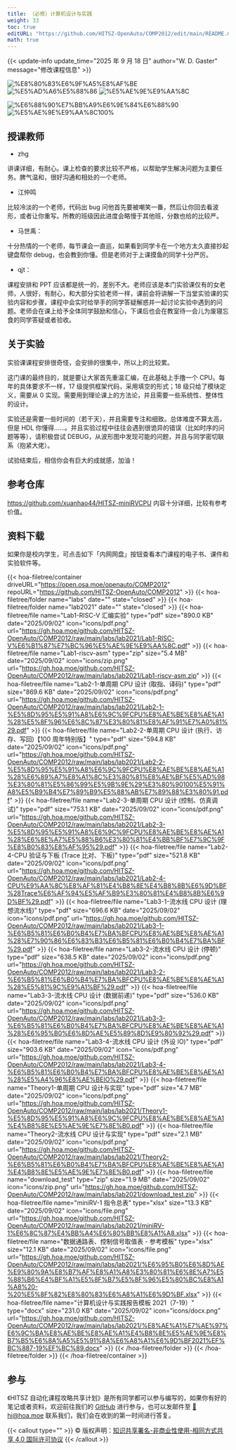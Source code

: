 ```yaml
---
title: （必修）计算机设计与实践
weight: 33
toc: true
editURL: "https://github.com/HITSZ-OpenAuto/COMP2012/edit/main/README.md"
math: true
---
```


{{< update-info update_time="2025 年 9 月 18 日" author="W. D. Gaster" message="修改课程信息" >}}

<div class="hoa-badge">

![%E8%80%83%E6%9F%A5%E8%AF%BE](https://img.shields.io/badge/%E8%80%83%E6%9F%A5%E8%AF%BE-green)
![%E5%AD%A6%E5%88%86](https://img.shields.io/badge/%E5%AD%A6%E5%88%86-3-moccasin)
![%E5%AE%9E%E9%AA%8C](https://img.shields.io/badge/%E5%AE%9E%E9%AA%8C-purple)

![%E6%88%90%E7%BB%A9%E6%9E%84%E6%88%90](https://img.shields.io/badge/%E6%88%90%E7%BB%A9%E6%9E%84%E6%88%90-gold)
![%E5%AE%9E%E9%AA%8C100%](https://img.shields.io/badge/%E5%AE%9E%E9%AA%8C-100%25-wheat)

</div>

## 授课教师

- zhg

讲课详细，有耐心。课上检查的要求比较不严格，以帮助学生解决问题为主要任务。脾气温和，很好沟通和相处的一个老师。

- 江仲鸣

比较冷淡的一个老师，代码出 bug 问他首先要被嘲笑一番，然后让你回去看波形，或者让你重写。所教的班级因此进度会略慢于其他班，分数也给的比较严。

- 马世禹：

十分热情的一个老师，每节课会一直巡，如果看到同学卡在一个地方太久直接抄起键盘帮你 debug，也会教到你懂。但是老师对于上课摸鱼的同学十分严厉。

- qjt：

课程安排和 PPT 应该都是统一的，差别不大。老师应该是本门实验课仅有的女老师，人很好，有耐心，和大部分实验老师一样，课前会将讲解一下当堂实验课的实验内容和步骤，课程中会实时给举手的同学答疑解惑并一起讨论实验中遇到的问题。老师会在课上给予全体同学鼓励和信心，下课后也会在教室待一会儿为废寝忘食的同学答疑或者验收。

## 关于实验

实验课课程安排很奇怪，会安排的很集中，所以上的比较累。

这门课的最终目的，就是要让大家首先重温汇编，在此基础上手撸一个 CPU。每年的具体要求不一样，17 级提供框架代码，采用填空的形式；18 级只给了模块定义，需要从 0 实现。需要用到理论课上的方法论，并且需要一些系统性、整体性的设计。

实验还是需要一些时间的（若干天），并且需要专注和细致。总体难度不算太高，但是 HDL 你懂得……。并且实验过程中往往会遇到很诡异的错误（比如时序的问题等等），请积极尝试 DEBUG，从波形图中发现可能的问题，并且与同学密切联系（抱紧大佬）。

试验结束后，相信你会有巨大的成就感，加油！

## 参考仓库

https://github.com/xuanhao44/HITSZ-miniRVCPU 内容十分详细，比较有参考价值。

## 资料下载

如果你是校内学生，可点击如下「内网网盘」按钮查看本门课程的电子书、课件和实验软件等。

{{< hoa-filetree/container driveURL="https://open.osa.moe/openauto/COMP2012" repoURL="https://github.com/HITSZ-OpenAuto/COMP2012" >}}
{{< hoa-filetree/folder name="labs" date="" state="closed" >}}
{{< hoa-filetree/folder name="lab2021" date="" state="closed" >}}
{{< hoa-filetree/file name="Lab1-RISC-V 汇编实验" type="pdf" size="890.0 KB" date="2025/09/02" icon="icons/pdf.png" url="https://gh.hoa.moe/github.com/HITSZ-OpenAuto/COMP2012/raw/main/labs/lab2021/Lab1-RISC-V%E6%B1%87%E7%BC%96%E5%AE%9E%E9%AA%8C.pdf" >}}
{{< hoa-filetree/file name="Lab1-riscv-asm" type="zip" size="5.4 MB" date="2025/09/02" icon="icons/zip.png" url="https://gh.hoa.moe/github.com/HITSZ-OpenAuto/COMP2012/raw/main/labs/lab2021/Lab1-riscv-asm.zip" >}}
{{< hoa-filetree/file name="Lab2-1-单周期 CPU 设计 (取指、译码)" type="pdf" size="869.6 KB" date="2025/09/02" icon="icons/pdf.png" url="https://gh.hoa.moe/github.com/HITSZ-OpenAuto/COMP2012/raw/main/labs/lab2021/Lab2-1-%E5%8D%95%E5%91%A8%E6%9C%9FCPU%E8%AE%BE%E8%AE%A1%28%E5%8F%96%E6%8C%87%E3%80%81%E8%AF%91%E7%A0%81%29.pdf" >}}
{{< hoa-filetree/file name="Lab2-2-单周期 CPU 设计 (执行、访存、写回)【100 周年特别版】" type="pdf" size="594.8 KB" date="2025/09/02" icon="icons/pdf.png" url="https://gh.hoa.moe/github.com/HITSZ-OpenAuto/COMP2012/raw/main/labs/lab2021/Lab2-2-%E5%8D%95%E5%91%A8%E6%9C%9FCPU%E8%AE%BE%E8%AE%A1%28%E6%89%A7%E8%A1%8C%E3%80%81%E8%AE%BF%E5%AD%98%E3%80%81%E5%86%99%E5%9B%9E%29%E3%80%90100%E5%91%A8%E5%B9%B4%E7%89%B9%E5%88%AB%E7%89%88%E3%80%91.pdf" >}}
{{< hoa-filetree/file name="Lab2-3-单周期 CPU 设计 (控制、仿真调试)" type="pdf" size="753.1 KB" date="2025/09/02" icon="icons/pdf.png" url="https://gh.hoa.moe/github.com/HITSZ-OpenAuto/COMP2012/raw/main/labs/lab2021/Lab2-3-%E5%8D%95%E5%91%A8%E6%9C%9FCPU%E8%AE%BE%E8%AE%A1%28%E6%8E%A7%E5%88%B6%E3%80%81%E4%BB%BF%E7%9C%9F%E8%B0%83%E8%AF%95%29.pdf" >}}
{{< hoa-filetree/file name="Lab2-4-CPU 验证与下板 (Trace 比对、下板)" type="pdf" size="521.8 KB" date="2025/09/02" icon="icons/pdf.png" url="https://gh.hoa.moe/github.com/HITSZ-OpenAuto/COMP2012/raw/main/labs/lab2021/Lab2-4-CPU%E9%AA%8C%E8%AF%81%E4%B8%8E%E4%B8%8B%E6%9D%BF%28Trace%E6%AF%94%E5%AF%B9%E3%80%81%E4%B8%8B%E6%9D%BF%29.pdf" >}}
{{< hoa-filetree/file name="Lab3-1-流水线 CPU 设计 (理想流水线)" type="pdf" size="696.6 KB" date="2025/09/02" icon="icons/pdf.png" url="https://gh.hoa.moe/github.com/HITSZ-OpenAuto/COMP2012/raw/main/labs/lab2021/Lab3-1-%E6%B5%81%E6%B0%B4%E7%BA%BFCPU%E8%AE%BE%E8%AE%A1%28%E7%90%86%E6%83%B3%E6%B5%81%E6%B0%B4%E7%BA%BF%29.pdf" >}}
{{< hoa-filetree/file name="Lab3-2-流水线 CPU 设计 (停顿)" type="pdf" size="638.5 KB" date="2025/09/02" icon="icons/pdf.png" url="https://gh.hoa.moe/github.com/HITSZ-OpenAuto/COMP2012/raw/main/labs/lab2021/Lab3-2-%E6%B5%81%E6%B0%B4%E7%BA%BFCPU%E8%AE%BE%E8%AE%A1%28%E5%81%9C%E9%A1%BF%29.pdf" >}}
{{< hoa-filetree/file name="Lab3-3-流水线 CPU 设计 (数据前递)" type="pdf" size="536.0 KB" date="2025/09/02" icon="icons/pdf.png" url="https://gh.hoa.moe/github.com/HITSZ-OpenAuto/COMP2012/raw/main/labs/lab2021/Lab3-3-%E6%B5%81%E6%B0%B4%E7%BA%BFCPU%E8%AE%BE%E8%AE%A1%28%E6%95%B0%E6%8D%AE%E5%89%8D%E9%80%92%29.pdf" >}}
{{< hoa-filetree/file name="Lab3-4-流水线 CPU 设计 (外设 IO)" type="pdf" size="903.6 KB" date="2025/09/02" icon="icons/pdf.png" url="https://gh.hoa.moe/github.com/HITSZ-OpenAuto/COMP2012/raw/main/labs/lab2021/Lab3-4-%E6%B5%81%E6%B0%B4%E7%BA%BFCPU%E8%AE%BE%E8%AE%A1%28%E5%A4%96%E8%AE%BEIO%29.pdf" >}}
{{< hoa-filetree/file name="Theory1-单周期 CPU 设计与实现" type="pdf" size="4.7 MB" date="2025/09/02" icon="icons/pdf.png" url="https://gh.hoa.moe/github.com/HITSZ-OpenAuto/COMP2012/raw/main/labs/lab2021/Theory1-%E5%8D%95%E5%91%A8%E6%9C%9FCPU%E8%AE%BE%E8%AE%A1%E4%B8%8E%E5%AE%9E%E7%8E%B0.pdf" >}}
{{< hoa-filetree/file name="Theory2-流水线 CPU 设计与实现" type="pdf" size="2.1 MB" date="2025/09/02" icon="icons/pdf.png" url="https://gh.hoa.moe/github.com/HITSZ-OpenAuto/COMP2012/raw/main/labs/lab2021/Theory2-%E6%B5%81%E6%B0%B4%E7%BA%BFCPU%E8%AE%BE%E8%AE%A1%E4%B8%8E%E5%AE%9E%E7%8E%B0.pdf" >}}
{{< hoa-filetree/file name="download_test" type="zip" size="1.9 MB" date="2025/09/02" icon="icons/zip.png" url="https://gh.hoa.moe/github.com/HITSZ-OpenAuto/COMP2012/raw/main/labs/lab2021/download_test.zip" >}}
{{< hoa-filetree/file name="miniRV-1 指令总表" type="xlsx" size="13.3 KB" date="2025/09/02" icon="icons/file.png" url="https://gh.hoa.moe/github.com/HITSZ-OpenAuto/COMP2012/raw/main/labs/lab2021/miniRV-1%E6%8C%87%E4%BB%A4%E6%80%BB%E8%A1%A8.xlsx" >}}
{{< hoa-filetree/file name="数据通路表、控制信号取值表 - 参考模板" type="xlsx" size="12.1 KB" date="2025/09/02" icon="icons/file.png" url="https://gh.hoa.moe/github.com/HITSZ-OpenAuto/COMP2012/raw/main/labs/lab2021/%E6%95%B0%E6%8D%AE%E9%80%9A%E8%B7%AF%E8%A1%A8%E3%80%81%E6%8E%A7%E5%88%B6%E4%BF%A1%E5%8F%B7%E5%8F%96%E5%80%BC%E8%A1%A8%20-%20%E5%8F%82%E8%80%83%E6%A8%A1%E6%9D%BF.xlsx" >}}
{{< hoa-filetree/file name="计算机设计与实践报告模板 2021（7-19）" type="docx" size="231.0 KB" date="2025/09/02" icon="icons/docx.png" url="https://gh.hoa.moe/github.com/HITSZ-OpenAuto/COMP2012/raw/main/labs/lab2021/%E8%AE%A1%E7%AE%97%E6%9C%BA%E8%AE%BE%E8%AE%A1%E4%B8%8E%E5%AE%9E%E8%B7%B5%E6%8A%A5%E5%91%8A%E6%A8%A1%E6%9D%BF2021%EF%BC%887-19%EF%BC%89.docx" >}}
{{< /hoa-filetree/folder >}}
{{< /hoa-filetree/folder >}}
{{< /hoa-filetree/container >}}

## 参与

《HITSZ 自动化课程攻略共享计划》是所有同学都可以参与编写的，如果你有好的笔记或者资料，欢迎前往我们的 [GitHub](https://github.com/HITSZ-OpenAuto) 进行参与，也可以发邮件至 [📮hi@hoa.moe](mailto:hi@hoa.moe) 联系我们，我们会在收到的第一时间进行答复。

{{< callout type="" >}}
  © 版权声明：[知识共享署名-非商业性使用-相同方式共享 4.0 国际许可协议](https://creativecommons.org/licenses/by-nc-sa/4.0/)
{{< /callout >}}

